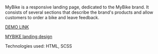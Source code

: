  MyBike is a responsive landing page, dedicated to the MyBike brand.
 It consists of several sections that describe the brand's products and allow customers to order a bike and leave feedback.

[DEMO LINK](https://piyopiyo0.github.io/layout_landing-page/)

[MYBIKE landing design](https://www.figma.com/file/NZQAIydtHo5QkINyGLHNcq/BIKE-New-Version?node-id=0%3A1)

Technologies used: HTML, SCSS
